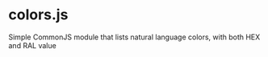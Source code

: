 colors.js
=========

Simple CommonJS module that lists natural language colors, with both HEX and RAL value
